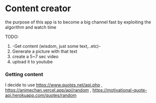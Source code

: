 # Content creator

the purpose of this app is to become a big channel fast by exploiting the algorithm and watch time

TODO:

1. -Get content (wisdom, just some text,..etc)-
2. Generate a picture with that text
3. create a 5~7 sec video
4. upload it to youtube

### Getting content

I decide to use https://www.quotes.net/api.php , https://animechan.vercel.app/api/random 
, https://motivational-quote-api.herokuapp.com/quotes/random

